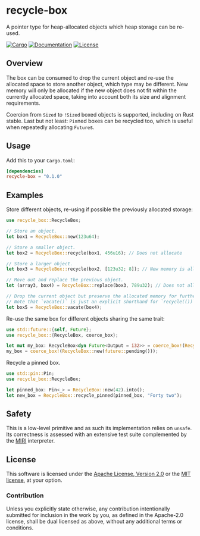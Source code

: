 # recycle-box

A pointer type for heap-allocated objects which heap storage can be re-used.

[![Cargo](https://img.shields.io/crates/v/recycle-box.svg)](https://crates.io/crates/recycle-box)
[![Documentation](https://docs.rs/recycle-box/badge.svg)](https://docs.rs/recycle-box)
[![License](https://img.shields.io/badge/license-MIT%2FApache--2.0-blue.svg)](https://github.com/asynchronics/recycle-box#license)

## Overview

The box can be consumed to drop the current object and re-use the allocated
space to store another object, which type may be different. New memory will only
be allocated if the new object does not fit within the currently allocated
space, taking into account both its size and alignment requirements.

Coercion from `Sized` to `!Sized` boxed objects is supported, including on Rust
stable. Last but not least: `Pin`ned boxes can be recycled too, which is useful
when repeatedly allocating `Future`s.

## Usage

Add this to your `Cargo.toml`:

```toml
[dependencies]
recycle-box = "0.1.0"
```

## Examples

Store different objects, re-using if possible the previously allocated storage:

```rust
use recycle_box::RecycleBox;

// Store an object.
let box1 = RecycleBox::new(123u64);

// Store a smaller object.
let box2 = RecycleBox::recycle(box1, 456u16); // Does not allocate

// Store a larger object.
let box3 = RecycleBox::recycle(box2, [123u32; 8]); // New memory is allocated

// Move out and replace the previous object.
let (array3, box4) = RecycleBox::replace(box3, 789u32); // Does not allocate

// Drop the current object but preserve the allocated memory for further re-use.
// Note that `vacate()` is just an explicit shorthand for `recycle(())`.
let box5 = RecycleBox::vacate(box4);
```

Re-use the same box for different objects sharing the same trait:

```rust
use std::future::{self, Future};
use recycle_box::{RecycleBox, coerce_box};

let mut my_box: RecycleBox<dyn Future<Output = i32>> = coerce_box!(RecycleBox::new(future::ready(42)));
my_box = coerce_box!(RecycleBox::new(future::pending()));
```

Recycle a pinned box.

```rust
use std::pin::Pin;
use recycle_box::RecycleBox;

let pinned_box: Pin<_> = RecycleBox::new(42).into();
let new_box = RecycleBox::recycle_pinned(pinned_box, "Forty two");
```

## Safety

This is a low-level primitive and as such its implementation relies on `unsafe`.
Its correctness is assessed with an extensive test suite complemented by the
[MIRI] interpreter.

[MIRI]: https://github.com/rust-lang/miri

## License

This software is licensed under the [Apache License, Version 2.0](LICENSE-APACHE) or the
[MIT license](LICENSE-MIT), at your option.

### Contribution

Unless you explicitly state otherwise, any contribution intentionally submitted
for inclusion in the work by you, as defined in the Apache-2.0 license, shall be
dual licensed as above, without any additional terms or conditions.